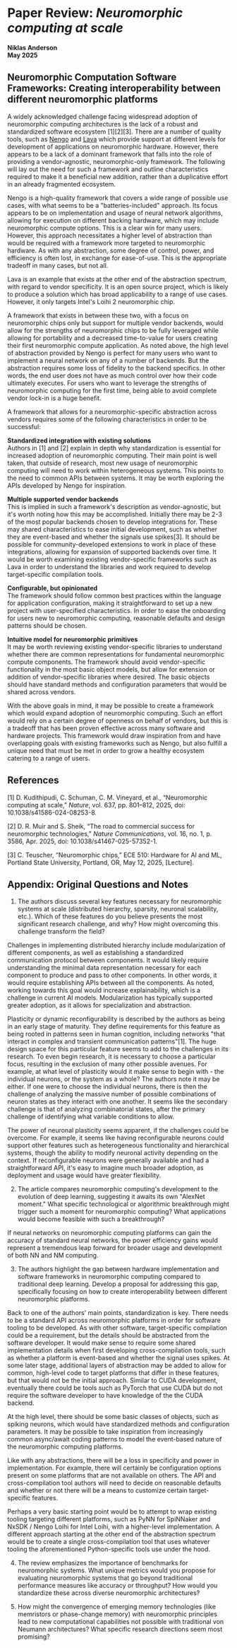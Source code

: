 # Paper Review: *Neuromorphic computing at scale*

**Niklas Anderson**  
**May 2025**

## Neuromorphic Computation Software Frameworks: Creating interoperability between different neuromorphic platforms

A widely acknowledged challenge facing widespread adoption of neuromorphic computing architectures is the lack of a robust and standardized software ecosystem [1][2][3]. There are a number of quality tools, such as [Nengo](https://www.nengo.ai/) and [Lava](https://lava-nc.org/index.html) which provide support at different levels for development of applications on neuromorphic hardware. However, there appears to be a lack of a dominant framework that falls into the role of providing a vendor-agnostic, neuromorphic-only framework. The following will lay out the need for such a framework and outline characteristics required to make it a beneficial new addition, rather than a duplicative effort in an already fragmented ecosystem.

Nengo is a high-quality framework that covers a wide range of possible use cases, with what seems to be a "batteries-included" approach. Its focus appears to be on implementation and usage of neural network algorithms, allowing for execution on different backing hardware, which may include neuromorphic compute options. This is a clear win for many users. However, this approach necessitates a higher level of abstraction than would be required with a framework more targeted to neuromorphic hardware. As with any abstraction, some degree of control, power, and efficiency is often lost, in exchange for ease-of-use. This is the appropriate tradeoff in many cases, but not all.

Lava is an example that exists at the other end of the abstraction spectrum, with regard to vendor specificity. It is an open source project, which is likely to produce a solution which has broad applicability to a range of use cases. However, it only targets Intel's Loihi 2 neuromorphic chip.

A framework that exists in between these two, with a focus on neuromorphic chips only but support for multiple vendor backends, would allow for the strengths of neuromorphic chips to be fully leveraged while allowing for portability and a decreased time-to-value for users creating their first neuromorphic compute application. As noted above, the high level of abstraction provided by Nengo is perfect for many users who want to implement a neural network on any of a number of backends. But the abstraction requires some loss of fidelity to the backend specifics. In other words, the end user does not have as much control over how their code ultimately executes. For users who want to leverage the strengths of neuromorphic computing for the first time, being able to avoid complete vendor lock-in is a huge benefit.

A framework that allows for a neuromorphic-specific abstraction across vendors requires some of the following characteristics in order to be successful:

**Standardized integration with existing solutions**  
Authors in [1] and [2] explain in depth why standardization is essential for increased adoption of neuromorphic computing. Their main point is well taken, that outside of research, most new usage of neuromorphic computing will need to work within heterogeneous systems. This points to the need to common APIs between systems. It may be worth exploring the APIs developed by Nengo for inspiration.

**Multiple supported vendor backends**  
This is implied in such a framework's description as vendor-agnostic, but it's worth noting how this may be accomplished. Initially there may be 2-3 of the most popular backends chosen to develop integrations for. These may shared characteristics to ease initial development, such as whether they are event-based and whether the signals use spikes[3]. It should be possible for community-developed extensions to work in place of these integrations, allowing for expansion of supported backends over time. It would be worth examining existing vendor-specific frameworks such as Lava in order to understand the libraries and work required to develop target-specific compilation tools.

**Configurable, but opinionated**  
The framework should follow common best practices within the language for application configuration, making it straightforward to set up a new project with user-specified characteristics. In order to ease the onboarding for users new to neuromorphic computing, reasonable defaults and design patterns should be chosen.

**Intuitive model for neuromorphic primitives**  
It may be worth reviewing existing vendor-specific libraries to understand whether there are common representations for fundamental neuromorphic compute components. The framework should avoid vendor-specific functionality in the most basic object models, but allow for extension or addition of vendor-specific libraries where desired. The basic objects should have standard methods and configuration parameters that would be shared across vendors.

With the above goals in mind, it may be possible to create a framework which would expand adoption of neuromorphic computing. Such an effort would rely on a certain degree of openness on behalf of vendors, but this is a tradeoff that has been proven effective across many software and hardware projects. This framework would draw inspiration from and have overlapping goals with existing frameworks such as Nengo, but also fulfill a unique need that must be met in order to grow a healthy ecosystem catering to a range of users.


## References

[1] D. Kudithipudi, C. Schuman, C. M. Vineyard, et al., “Neuromorphic computing at scale,” *Nature*, vol. 637, pp. 801–812, 2025, doi: 10.1038/s41586-024-08253-8.

[2] D. R. Muir and S. Sheik, “The road to commercial success for neuromorphic technologies,” *Nature Communications*, vol. 16, no. 1, p. 3586, Apr. 2025, doi: 10.1038/s41467-025-57352-1.

[3] C. Teuscher, “Neuromorphic chips,” ECE 510: Hardware for AI and ML, Portland State University, Portland, OR, May 12, 2025, [Lecture].

## Appendix: Original Questions and Notes

1. The authors discuss several key features necessary for neuromorphic systems at scale (distributed hierarchy, sparsity, neuronal scalability, etc.). Which of these features do you believe presents the most significant research challenge, and why? How might overcoming this challenge transform the field?

Challenges in implementing distributed hierarchy include modularization of different components, as well as establishing a standardized communication protocol between components. It would likely require understanding the minimal data representation necessary for each component to produce and pass to other components. In other words, it would require establishing APIs between all the components. As noted, working towards this goal would increase explainability, which is a challenge in current AI models. Modularization has typically supported greater adoption, as it allows for specialization and abstraction.

Plasticity or dynamic reconfigurability is described by the authors as being in an early stage of maturity. They define requirements for this feature as being rooted in patterns seen in human cognition, including networks "that interact in complex and transient communication patterns"[1]. The huge design space for this particular feature seems to add to the challenges in its research. To even begin research, it is necessary to choose a particular focus, resulting in the exclusion of many other possible avenues. For example, at what level of plasticity would it make sense to begin with - the individual neurons, or the system as a whole? The authors note it may be either. If one were to choose the individual neurons, there is then the challenge of analyzing the massive number of possible combinations of neuron states as they interact with one another. It seems like the secondary challenge is that of analyzing combinatorial states, after the primary challenge of identifying what variable conditions to allow.

The power of neuronal plasticity seems apparent, if the challenges could be overcome. For example, it seems like having reconfigurable neurons could support other features such as heterogeneous functionality and hierarchical systems, though the ability to modify neuronal activity depending on the context. If reconfigurable neurons were generally available and had a straightforward API, it's easy to imagine much broader adoption, as deployment and usage would have greater flexibility.

2. The article compares neuromorphic computing's development to the evolution of deep learning, suggesting it awaits its own "AlexNet moment." What specific technological or algorithmic breakthrough might trigger such a moment for neuromorphic computing? What applications would become feasible with such a breakthrough?

If neural networks on neuromorphic computing platforms can gain the accuracy of standard neural networks, the power efficiency gains would represent a tremendous leap forward for broader usage and development of both NN and NM computing.

3. The authors highlight the gap between hardware implementation and software frameworks in neuromorphic computing compared to traditional deep learning. Develop a proposal for addressing this gap, specifically focusing on how to create interoperability between different neuromorphic platforms.

Back to one of the authors' main points, standardization is key. There needs to be a standard API across neuromorphic platforms in order for software tooling to be developed. As with other software, target-specific compilation could be a requirement, but the details should be abstracted from the software developer. It would make sense to require some shared implementation details when first developing cross-compilation tools, such as whether a platform is event-based and whether the signal uses spikes. At some later stage, additional layers of abstraction may be added to allow for common, high-level code to target platforms that differ in these features, but that would not be the initial approach. Similar to CUDA development, eventually there could be tools such as PyTorch that use CUDA but do not require the software developer to have knowledge of the the CUDA backend.

At the high level, there should be some basic classes of objects, such as spiking neurons, which would have standardized methods and configuration parameters. It may be possible to take inspiration from increasingly common async/await coding patterns to model the event-based nature of the neuromorphic computing platforms.

Like with any abstractions, there will be a loss in specificity and power in implementation. For example, there will certainly be configuration options present on some platforms that are not available on others. The API and cross-compilation tool authors will need to decide on reasonable defaults and whether or not there will be a means to customize certain target-specific features.

Perhaps a very basic starting point would be to attempt to wrap existing tooling targeting different platforms, such as PyNN for SpiNNaker and NxSDK / Nengo Loihi for Intel Loihi, with a higher-level implementation. A different approach starting at the other end of the abstraction spectrum would be to create a single cross-compilation tool that uses whatever tooling the aforementioned Python-specific tools use under the hood.

4. The review emphasizes the importance of benchmarks for neuromorphic systems. What unique metrics would you propose for evaluating neuromorphic systems that go beyond traditional performance measures like accuracy or throughput? How would you standardize these across diverse neuromorphic architectures?



5. How might the convergence of emerging memory technologies (like memristors or phase-change memory) with neuromorphic principles lead to new computational capabilities not possible with traditional von Neumann architectures? What specific research directions seem most promising?
